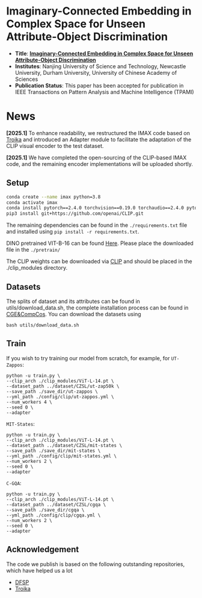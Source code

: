 # Imaginary-Connected Embedding in Complex Space for Unseen Attribute-Object Discrimination
* **Title**: **[Imaginary-Connected Embedding in Complex Space for Unseen Attribute-Object Discrimination](https://durham-repository.worktribe.com/preview/3020370/2994465AAM.pdf)**
* **Institutes**: Nanjing University of Science and Technology, Newcastle University, Durham University, University of Chinese Academy of Sciences
* **Publication Status**: This paper has been accepted for publication in IEEE Transactions on Pattern Analysis and Machine Intelligence (TPAMI)

# News
**[2025.1]** To enhance readability, we restructured the IMAX code based on [Troika](https://github.com/bighuang624/Troika?tab=readme-ov-file) and introduced an Adapter module to facilitate the adaptation of the CLIP visual encoder to the test dataset. 

**[2025.1]** We have completed the open-sourcing of the CLIP-based IMAX code, and the remaining encoder implementations will be uploaded shortly.

## Setup
```bash
conda create --name imax python=3.8
conda activate imax
conda install pytorch==2.4.0 torchvision==0.19.0 torchaudio==2.4.0 pytorch-cuda=12.1 -c pytorch -c nvidia
pip3 install git+https://github.com/openai/CLIP.git
```
The remaining dependencies can be found in the ``./requirements.txt`` file and installed using `pip install -r requirements.txt`.

DINO pretrained VIT-B-16 can be found [Here](https://dl.fbaipublicfiles.com/dino/dino_vitbase16_pretrain/dino_vitbase16_pretrain.pth). Please place the downloaded file in the `./pretrain/`

The CLIP weights can be downloaded via [CLIP](https://openaipublic.azureedge.net/clip/models/b8cca3fd41ae0c99ba7e8951adf17d267cdb84cd88be6f7c2e0eca1737a03836/ViT-L-14.pt) and should be placed in the ./clip_modules directory.

## Datasets
The splits of dataset and its attributes can be found in utils/download_data.sh, the complete installation process can be found in [CGE&CompCos](https://github.com/ExplainableML/czsl).
You can download the datasets using
```shell
bash utils/download_data.sh
```

## Train
If you wish to try training our model from scratch, for example, for ``UT-Zappos``: 
```shell
python -u train.py \
--clip_arch ./clip_modules/ViT-L-14.pt \
--dataset_path ../dataset/CZSL/ut-zap50k \
--save_path ./save_dir/ut-zappos \
--yml_path ./config/clip/ut-zappos.yml \
--num_workers 4 \
--seed 0 \
--adapter
```

``MIT-States``: 

```shell
python -u train.py \
--clip_arch ./clip_modules/ViT-L-14.pt \
--dataset_path ../dataset/CZSL/mit-states \
--save_path ./save_dir/mit-states \
--yml_path ./config/clip/mit-states.yml \
--num_workers 2 \
--seed 0 \
--adapter
```

``C-GQA``:
```shell
python -u train.py \
--clip_arch ./clip_modules/ViT-L-14.pt \
--dataset_path ../dataset/CZSL/cgqa \
--save_path ./save_dir/cgqa \
--yml_path ./config/clip/cgqa.yml \
--num_workers 2 \
--seed 0 \
--adapter
```

## Acknowledgement
The code we publish is based on the following outstanding repositories, which have helped us a lot
* [DFSP](https://github.com/Forest-art/DFSP)
* [Troika](https://github.com/bighuang624/Troika?tab=readme-ov-file)
